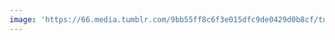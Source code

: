 ```yaml
---
image: 'https://66.media.tumblr.com/9bb55ff8c6f3e015dfc9de0429d0b8cf/tumblr_ovt867HyvL1tbdx3so1_1280.jpg'
---
```

